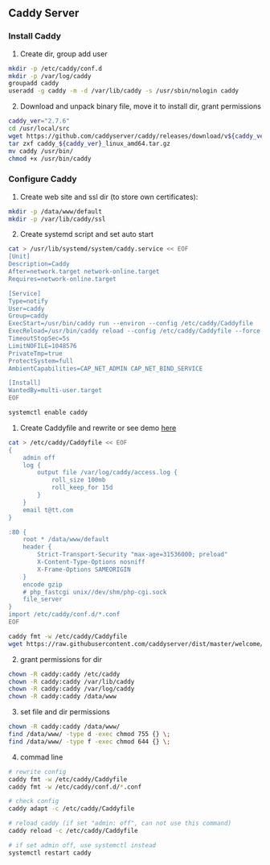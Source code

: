 ## Caddy Server

### Install Caddy

1. Create dir, group add user

```bash
mkdir -p /etc/caddy/conf.d
mkdir -p /var/log/caddy
groupadd caddy
useradd -g caddy -m -d /var/lib/caddy -s /usr/sbin/nologin caddy
```

2. Download and unpack binary file, move it to install dir, grant permissions


```bash
caddy_ver="2.7.6"
cd /usr/local/src
wget https://github.com/caddyserver/caddy/releases/download/v${caddy_ver}/caddy_${caddy_ver}_linux_amd64.tar.gz
tar zxf caddy_${caddy_ver}_linux_amd64.tar.gz
mv caddy /usr/bin/
chmod +x /usr/bin/caddy
```

### Configure Caddy

1. Create web site and ssl dir (to store own certificates):

```bash
mkdir -p /data/www/default
mkdir -p /var/lib/caddy/ssl
```

2. Create systemd script and set auto start

```bash
cat > /usr/lib/systemd/system/caddy.service << EOF
[Unit]
Description=Caddy
After=network.target network-online.target
Requires=network-online.target

[Service]
Type=notify
User=caddy
Group=caddy
ExecStart=/usr/bin/caddy run --environ --config /etc/caddy/Caddyfile
ExecReload=/usr/bin/caddy reload --config /etc/caddy/Caddyfile --force
TimeoutStopSec=5s
LimitNOFILE=1048576
PrivateTmp=true
ProtectSystem=full
AmbientCapabilities=CAP_NET_ADMIN CAP_NET_BIND_SERVICE

[Install]
WantedBy=multi-user.target
EOF

systemctl enable caddy
```

1. Create Caddyfile and rewrite or see demo [here](./Caddyfile)

```bash
cat > /etc/caddy/Caddyfile << EOF
{
    admin off
    log {
        output file /var/log/caddy/access.log {
            roll_size 100mb
            roll_keep_for 15d
        }
    }
    email t@tt.com
}

:80 {
    root * /data/www/default
    header {
        Strict-Transport-Security "max-age=31536000; preload"
        X-Content-Type-Options nosniff
        X-Frame-Options SAMEORIGIN
    }
    encode gzip
    # php_fastcgi unix//dev/shm/php-cgi.sock
    file_server
}
import /etc/caddy/conf.d/*.conf
EOF

caddy fmt -w /etc/caddy/Caddyfile
wget https://raw.githubusercontent.com/caddyserver/dist/master/welcome/index.html -O /data/www/default/index.html
```

2. grant permissions for dir

```bash
chown -R caddy:caddy /etc/caddy
chown -R caddy:caddy /var/lib/caddy
chown -R caddy:caddy /var/log/caddy
chown -R caddy:caddy /data/www
```

3. set file and dir permissions

```bash
chown -R caddy:caddy /data/www/
find /data/www/ -type d -exec chmod 755 {} \;
find /data/www/ -type f -exec chmod 644 {} \;
```

4. commad line

```bash
# rewrite config
caddy fmt -w /etc/caddy/Caddyfile
caddy fmt -w /etc/caddy/conf.d/*.conf

# check config
caddy adapt -c /etc/caddy/Caddyfile

# reload caddy (if set "admin: off", can not use this command)
caddy reload -c /etc/caddy/Caddyfile

# if set admin off, use systemctl instead
systemctl restart caddy
```

